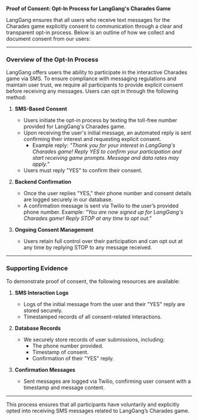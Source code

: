 **Proof of Consent: Opt-In Process for LangGang's Charades Game**

LangGang ensures that all users who receive text messages for the Charades game explicitly consent to communication through a clear and transparent opt-in process. Below is an outline of how we collect and document consent from our users:

---

### **Overview of the Opt-In Process**
LangGang offers users the ability to participate in the interactive Charades game via SMS. To ensure compliance with messaging regulations and maintain user trust, we require all participants to provide explicit consent before receiving any messages. Users can opt in through the following method:

1. **SMS-Based Consent**
   - Users initiate the opt-in process by texting the toll-free number provided for LangGang's Charades game.
   - Upon receiving the user's initial message, an automated reply is sent confirming their interest and requesting explicit consent.
     - Example reply: *"Thank you for your interest in LangGang's Charades game! Reply YES to confirm your participation and start receiving game prompts. Message and data rates may apply."*
   - Users must reply "YES" to confirm their consent.

2. **Backend Confirmation**
   - Once the user replies "YES," their phone number and consent details are logged securely in our database.
   - A confirmation message is sent via Twilio to the user’s provided phone number. Example:
     *"You are now signed up for LangGang's Charades game! Reply STOP at any time to opt out."*

3. **Ongoing Consent Management**
   - Users retain full control over their participation and can opt out at any time by replying STOP to any message received.

---

### **Supporting Evidence**

To demonstrate proof of consent, the following resources are available:

1. **SMS Interaction Logs**
   - Logs of the initial message from the user and their "YES" reply are stored securely.
   - Timestamped records of all consent-related interactions.

2. **Database Records**
   - We securely store records of user submissions, including:
     - The phone number provided.
     - Timestamp of consent.
     - Confirmation of their "YES" reply.

3. **Confirmation Messages**
   - Sent messages are logged via Twilio, confirming user consent with a timestamp and message content.

---

This process ensures that all participants have voluntarily and explicitly opted into receiving SMS messages related to LangGang’s Charades game.

